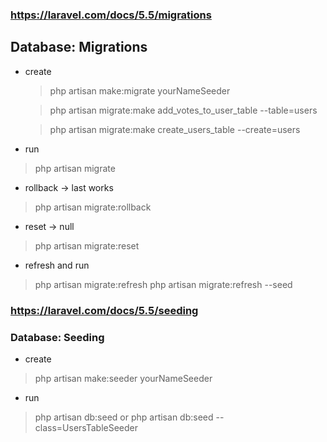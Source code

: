 ### https://laravel.com/docs/5.5/migrations
## Database: Migrations
- create

    > php artisan make:migrate yourNameSeeder

    > php artisan migrate:make add_votes_to_user_table --table=users

    > php artisan migrate:make create_users_table --create=users

- run
> php artisan migrate

- rollback -> last works
> php artisan migrate:rollback

- reset -> null
> php artisan migrate:reset

- refresh and run
> php artisan migrate:refresh
> php artisan migrate:refresh --seed


### https://laravel.com/docs/5.5/seeding
### Database: Seeding
- create
> php artisan make:seeder yourNameSeeder

- run
> php artisan db:seed
or
> php artisan db:seed --class=UsersTableSeeder

